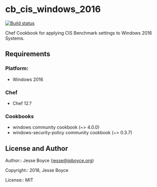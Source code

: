 # cb_cis_windows_2016
[![Build status](https://ci.appveyor.com/api/projects/status/kwx926ujr18uny84/branch/master?svg=true)](https://ci.appveyor.com/project/jpboyce/cb-cis-windows-2016/branch/master)

Chef Cookbook for applying CIS Benchmark settings to Windows 2016 Systems.

## Requirements

### Platform:
* Windows 2016

### Chef
* Chef 12.?

### Cookbooks
* windows community cookbook (~> 4.0.0)
* windows-security-policy community cookbook (~> 0.3.7)

## License and Author
Author:: Jesse Boyce (<jesse@jpboyce.org>)

Copyright:: 2018, Jesse Boyce

License:: MIT

